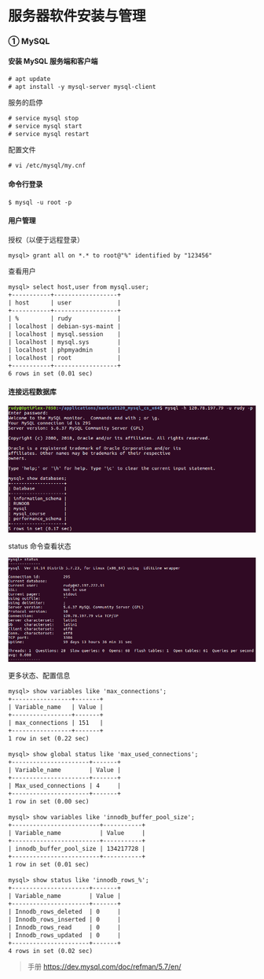 # 服务器软件安装与管理

### ① MySQL

#### 安装 MySQL 服务端和客户端

```
# apt update
# apt install -y mysql-server mysql-client
```

服务的启停

```
# service mysql stop
# service mysql start
# service mysql restart
```

配置文件

```
# vi /etc/mysql/my.cnf
```

#### 命令行登录

```
$ mysql -u root -p
```

#### 用户管理

授权（以便于远程登录）

```mysql
mysql> grant all on *.* to root@"%" identified by "123456"
```

查看用户

```mysql
mysql> select host,user from mysql.user;
+-----------+------------------+
| host      | user             |
+-----------+------------------+
| %         | rudy             |
| localhost | debian-sys-maint |
| localhost | mysql.session    |
| localhost | mysql.sys        |
| localhost | phpmyadmin       |
| localhost | root             |
+-----------+------------------+
6 rows in set (0.01 sec)
```



#### 连接远程数据库

![](./images/作业截图009.png)

status 命令查看状态

![](./images/作业截图010.png)

更多状态、配置信息

```mysql
mysql> show variables like 'max_connections';
+-----------------+-------+
| Variable_name   | Value |
+-----------------+-------+
| max_connections | 151   |
+-----------------+-------+
1 row in set (0.22 sec)

mysql> show global status like 'max_used_connections';
+----------------------+-------+
| Variable_name        | Value |
+----------------------+-------+
| Max_used_connections | 4     |
+----------------------+-------+
1 row in set (0.00 sec)

mysql> show variables like 'innodb_buffer_pool_size';
+-------------------------+-----------+
| Variable_name           | Value     |
+-------------------------+-----------+
| innodb_buffer_pool_size | 134217728 |
+-------------------------+-----------+
1 row in set (0.01 sec)

mysql> show status like 'innodb_rows_%';
+----------------------+-------+
| Variable_name        | Value |
+----------------------+-------+
| Innodb_rows_deleted  | 0     |
| Innodb_rows_inserted | 0     |
| Innodb_rows_read     | 0     |
| Innodb_rows_updated  | 0     |
+----------------------+-------+
4 rows in set (0.02 sec)
```



> 手册 <https://dev.mysql.com/doc/refman/5.7/en/>